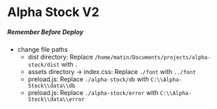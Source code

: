 # Alpha Stock V2

##### Remember Before Deploy
- change file paths
  - dist directory: Replace ```/home/matin/Documents/projects/alpha-stock/dist``` with ```.```
  - assets directory -> index.css: Replace ```./font``` with ```../font```
  - preload.js: Replace ```./alpha-stock/db``` with ```C:\\Alpha-Stock\\data\\db```
  - preload.js: Replace ```./alpha-stock/error``` with ```C:\\Alpha-Stock\\data\\error```